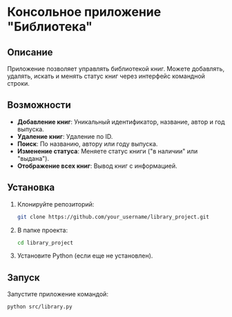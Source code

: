 # Консольное приложение "Библиотека"

## Описание
Приложение позволяет управлять библиотекой книг. Можете добавлять, удалять, искать и менять статус книг через интерфейс командной строки.

## Возможности
- **Добавление книг**: Уникальный идентификатор, название, автор и год выпуска.
- **Удаление книг**: Удаление по ID.
- **Поиск**: По названию, автору или году выпуска.
- **Изменение статуса**: Меняете статус книги ("в наличии" или "выдана").
- **Отображение всех книг**: Вывод книг с информацией.

## Установка
1. Клонируйте репозиторий:
    ```bash
    git clone https://github.com/your_username/library_project.git
    ```
2. В папке проекта:
    ```bash
    cd library_project
    ```
3. Установите Python (если еще не установлен).

## Запуск
Запустите приложение командой:
```bash
python src/library.py